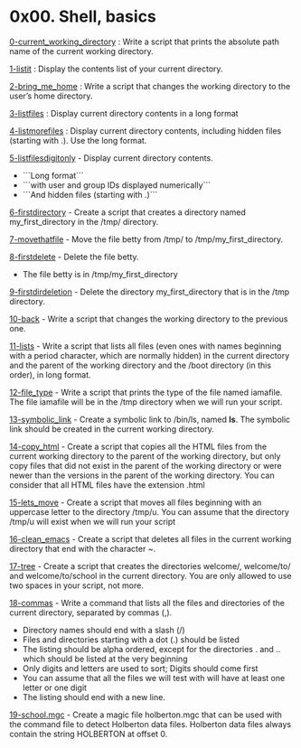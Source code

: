 # 0x00. Shell, basics

[0-current_working_directory](./0-current_working_directory) : Write a script that prints the absolute path name of the current working directory.

[1-listit](./1-listit) : Display the contents list of your current directory.

[2-bring_me_home](./2-bring_me_home) : Write a script that changes the working directory to the user’s home directory.

[3-listfiles](./3-listfiles) : Display current directory contents in a long format

[4-listmorefiles](./4-listmorefiles) : Display current directory contents, including hidden files (starting with .). Use the long format.

[5-listfilesdigitonly](./5-listfilesdigitonly) - Display current directory contents. 
<ul>
  <li>```Long format```</li>
  <li>```with user and group IDs displayed numerically```</li>
  <li>```And hidden files (starting with .)```</li>
</ul>

[6-firstdirectory](./6-firstdirectory) - Create a script that creates a directory named my_first_directory in the /tmp/ directory.

[7-movethatfile](./7-movethatfile) - Move the file betty from /tmp/ to /tmp/my_first_directory.

[8-firstdelete](./8-firstdelete) - Delete the file betty. 
<ul>
  <li>The file betty is in /tmp/my_first_directory</li>
</ul>

[9-firstdirdeletion](./9-firstdirdeletion) - Delete the directory my_first_directory that is in the /tmp directory.

[10-back](./10-back) - Write a script that changes the working directory to the previous one.

[11-lists](./11-lists) - Write a script that lists all files (even ones with names beginning with a period character, which are normally hidden) in the current directory and the parent of the working directory and the /boot directory (in this order), in long format.

[12-file_type](./12-file_type) - Write a script that prints the type of the file named iamafile. The file iamafile will be in the /tmp directory when we will run your script.

[13-symbolic_link](./13-symbolic_link) - Create a symbolic link to /bin/ls, named __ls__. The symbolic link should be created in the current working directory.

[14-copy_html](./14-copy_html) - Create a script that copies all the HTML files from the current working directory to the parent of the working directory, but only copy files that did not exist in the parent of the working directory or were newer than the versions in the parent of the working directory. You can consider that all HTML files have the extension .html

[15-lets_move](./15-lets_move) - Create a script that moves all files beginning with an uppercase letter to the directory /tmp/u. You can assume that the directory /tmp/u will exist when we will run your script

[16-clean_emacs](./16-clean_emacs) - Create a script that deletes all files in the current working directory that end with the character ~.

[17-tree](./17-tree) - Create a script that creates the directories welcome/, welcome/to/ and welcome/to/school in the current directory. You are only allowed to use two spaces in your script, not more.

[18-commas](./18-commas) - Write a command that lists all the files and directories of the current directory, separated by commas (,).

<ul>
  <li>Directory names should end with a slash (/)</li>
  <li>Files and directories starting with a dot (.) should be listed</li>
  <li>The listing should be alpha ordered, except for the directories . and .. which should be listed at the very beginning</li>
  <li>Only digits and letters are used to sort; Digits should come first</li>
  <li>You can assume that all the files we will test with will have at least one letter or one digit</li>
  <li>The listing should end with a new line.</li>
</ul>

[19-school.mgc](./school.mgc) - Create a magic file holberton.mgc that can be used with the command file to detect Holberton data files. Holberton data files always contain the string HOLBERTON at offset 0.
